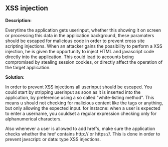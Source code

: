 
XSS injection
-------

**Description:**

Everytime the application gets userinput, whether this showing it on screen or processing
this data in the application background, these paramaters should be escaped for malicious
code in order to prevent cross site scripting injections. 
When an attacker gains the possibility to perform a XSS injection,
he is given the opportunity to inject HTML and javascript code directly into the
application. This could lead to accounts being compromised by stealing session cookies,
or directly affect the operation of the target application.


**Solution:**

In order to prevent XSS injections all userinput should be escaped.
You could start by stripping userinput as soon as it is inserted into the application, 
by preference using a so called &#34;white-listing method&#34;. 
This means u should not checking for malicious content like the tags or anything, 
but only allowing the expected input. for instacne: when a user is expected to enter a username, 
you couldset a regular expression checking only for alphanumerical characters.

Also whenever a user is allowed to add href&#39;s, 
make sure the application checks whether the href contains 
http:// or https://. This is done in order to prevent javscript: or data: type XSS injections. 

	